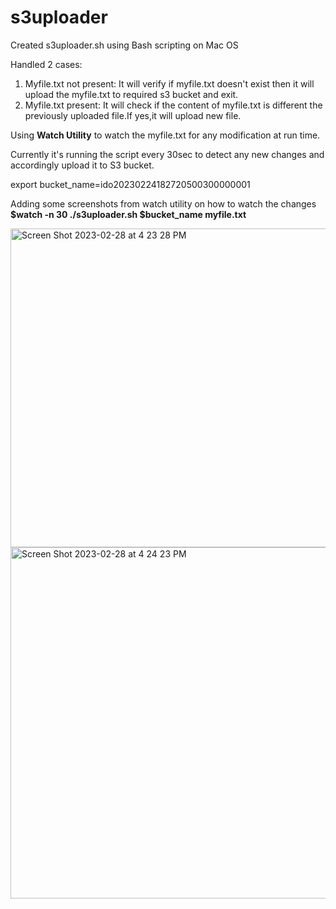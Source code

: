 # s3uploader
Created s3uploader.sh using Bash scripting on Mac OS

Handled 2 cases:

1. Myfile.txt not present: It will verify if myfile.txt doesn't exist then it will upload the myfile.txt to required s3 bucket and exit.
2. Myfile.txt present: It will check if the content of myfile.txt is different the previously uploaded file.If yes,it will upload new file.

Using **Watch Utility** to watch the myfile.txt for any modification at run time.

Currently it's running the script every 30sec to detect any new changes and accordingly upload it to S3 bucket.

export bucket_name=ido20230224182720500300000001
  
Adding some screenshots from watch utility on how to watch the changes
 **$watch -n 30 ./s3uploader.sh $bucket_name myfile.txt**

<img width="510" alt="Screen Shot 2023-02-28 at 4 23 28 PM" src="https://user-images.githubusercontent.com/48429431/221983759-1ed9a440-0192-4cbd-8909-047c2bee923f.png">
<img width="562" alt="Screen Shot 2023-02-28 at 4 24 23 PM" src="https://user-images.githubusercontent.com/48429431/221983775-6741b44a-468e-4a23-955c-ea15beef55fb.png">

